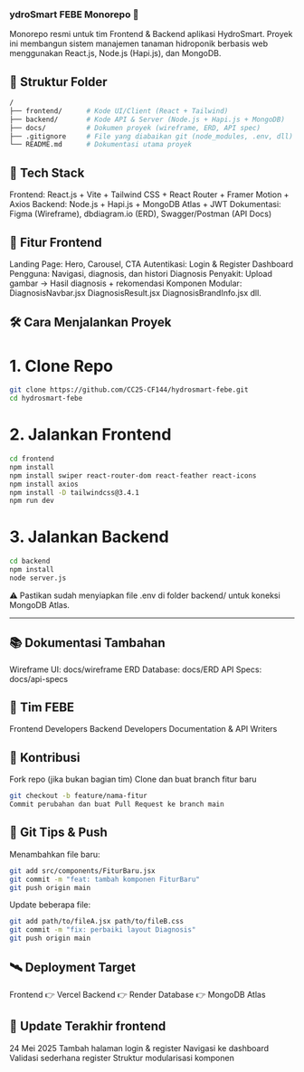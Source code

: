 ### ydroSmart FEBE Monorepo 🌱
Monorepo resmi untuk tim Frontend & Backend aplikasi HydroSmart.
Proyek ini membangun sistem manajemen tanaman hidroponik berbasis web menggunakan React.js, Node.js (Hapi.js), dan MongoDB.

## 📁 Struktur Folder
```bash
/
├── frontend/      # Kode UI/Client (React + Tailwind)
├── backend/       # Kode API & Server (Node.js + Hapi.js + MongoDB)
├── docs/          # Dokumen proyek (wireframe, ERD, API spec)
├── .gitignore     # File yang diabaikan git (node_modules, .env, dll)
└── README.md      # Dokumentasi utama proyek
```

## 🚀 Tech Stack
Frontend: React.js + Vite + Tailwind CSS + React Router + Framer Motion + Axios
Backend: Node.js + Hapi.js + MongoDB Atlas + JWT
Dokumentasi: Figma (Wireframe), dbdiagram.io (ERD), Swagger/Postman (API Docs)

## 🧩 Fitur Frontend
Landing Page: Hero, Carousel, CTA
Autentikasi: Login & Register
Dashboard Pengguna: Navigasi, diagnosis, dan histori
Diagnosis Penyakit: Upload gambar → Hasil diagnosis + rekomendasi
Komponen Modular:
DiagnosisNavbar.jsx
DiagnosisResult.jsx
DiagnosisBrandInfo.jsx
dll.

## 🛠️ Cara Menjalankan Proyek
# 1. Clone Repo
```bash
git clone https://github.com/CC25-CF144/hydrosmart-febe.git
cd hydrosmart-febe
```

# 2. Jalankan Frontend
```bash
cd frontend
npm install
npm install swiper react-router-dom react-feather react-icons
npm install axios
npm install -D tailwindcss@3.4.1
npm run dev
```

# 3. Jalankan Backend
```bash
cd backend
npm install
node server.js
```
⚠️ Pastikan sudah menyiapkan file .env di folder backend/ untuk koneksi MongoDB Atlas.

---

## 📚 Dokumentasi Tambahan
Wireframe UI: docs/wireframe
ERD Database: docs/ERD
API Specs: docs/api-specs

## 👥 Tim FEBE
Frontend Developers
Backend Developers
Documentation & API Writers

## 🤝 Kontribusi
Fork repo (jika bukan bagian tim)
Clone dan buat branch fitur baru
```bash
git checkout -b feature/nama-fitur
Commit perubahan dan buat Pull Request ke branch main
```

## 🔄 Git Tips & Push
Menambahkan file baru:
```bash
git add src/components/FiturBaru.jsx
git commit -m "feat: tambah komponen FiturBaru"
git push origin main
```
Update beberapa file:
```bash
git add path/to/fileA.jsx path/to/fileB.css
git commit -m "fix: perbaiki layout Diagnosis"
git push origin main
```

## 🛰️ Deployment Target
Frontend 👉 Vercel
Backend 👉 Render
Database 👉 MongoDB Atlas

## 📅 Update Terakhir frontend
24 Mei 2025
Tambah halaman login & register
Navigasi ke dashboard
Validasi sederhana register
Struktur modularisasi komponen